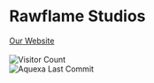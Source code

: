 # Rawflame Studios
[Our Website](https://rawflamestudios.github.io/home)<br><br>
![Visitor Count](https://visitor-badge.laobi.icu/badge?page_id=RawflameStudios)<br>
![Aquexa Last Commit](https://img.shields.io/github/last-commit/RawflameStudios/Aquexa/main)
